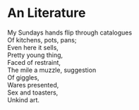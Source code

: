 # An Literature

My Sundays hands flip through catalogues \
Of kitchens, pots, pans; \
Even here it sells, \
Pretty young thing, \
Faced of restraint, \
The mile a muzzle, suggestion \
Of giggles, \
Wares presented, \
Sex and toasters, \
Unkind art.
